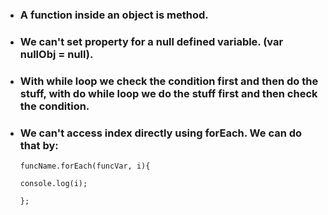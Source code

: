 * ### A function inside an object is method.
* ### We can't set property for a null defined variable. (var nullObj = null).
* ### With while loop we check the condition first and then do the stuff, with do while loop we do the stuff first and then check the condition.
* ### We can't access index directly using forEach. We can do that by: 
   `funcName.forEach(funcVar, i){`

     `console.log(i);`

     `};`

